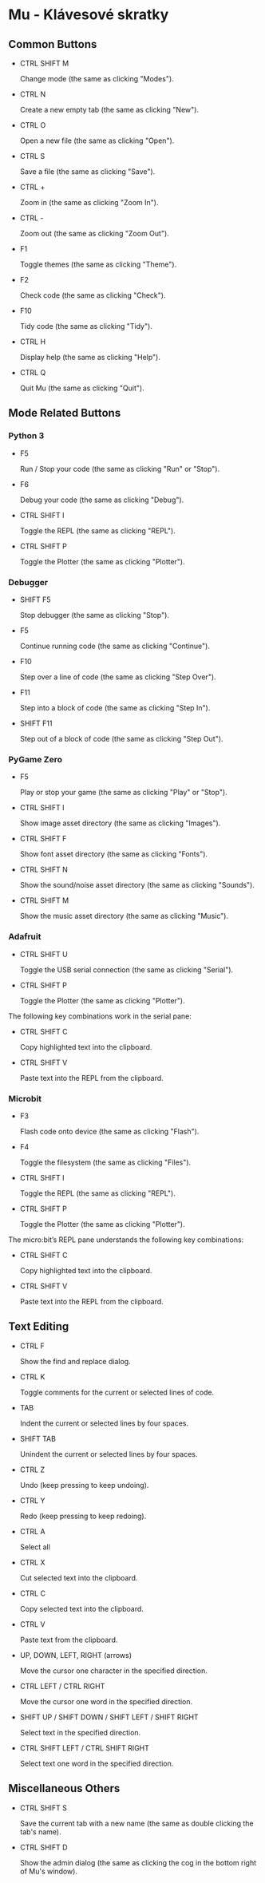 # Mu - Klávesové skratky

## Common Buttons

- CTRL SHIFT M

  Change mode (the same as clicking "Modes").

- CTRL N

  Create a new empty tab (the same as clicking "New").

- CTRL O

  Open a new file (the same as clicking "Open").

- CTRL S

  Save a file (the same as clicking "Save").

- CTRL +

  Zoom in (the same as clicking "Zoom In").

- CTRL -

  Zoom out (the same as clicking "Zoom Out").

- F1

  Toggle themes (the same as clicking "Theme").

- F2

  Check code (the same as clicking "Check").

- F10

  Tidy code (the same as clicking "Tidy").

- CTRL H

  Display help (the same as clicking "Help").

- CTRL Q

  Quit Mu (the same as clicking "Quit").

## Mode Related Buttons

### Python 3

- F5

  Run / Stop your code (the same as clicking "Run" or "Stop").

- F6

  Debug your code (the same as clicking "Debug").

- CTRL SHIFT I

  Toggle the REPL (the same as clicking "REPL").

- CTRL SHIFT P

  Toggle the Plotter (the same as clicking "Plotter").

### Debugger

- SHIFT F5

  Stop debugger (the same as clicking "Stop").

- F5

  Continue running code (the same as clicking "Continue").

- F10

  Step over a line of code (the same as clicking "Step Over").

- F11

  Step into a block of code (the same as clicking "Step In").

- SHIFT F11

  Step out of a block of code (the same as clicking "Step Out").

### PyGame Zero

- F5

  Play or stop your game (the same as clicking "Play" or "Stop").

- CTRL SHIFT I

  Show image asset directory (the same as clicking "Images").

- CTRL SHIFT F

  Show font asset directory (the same as clicking "Fonts").

- CTRL SHIFT N

  Show the sound/noise asset directory (the same as clicking "Sounds").

- CTRL SHIFT M

  Show the music asset directory (the same as clicking "Music").

### Adafruit

- CTRL SHIFT U

  Toggle the USB serial connection (the same as clicking "Serial").

- CTRL SHIFT P

  Toggle the Plotter (the same as clicking "Plotter").

The following key combinations work in the serial pane:

- CTRL SHIFT C

  Copy highlighted text into the clipboard.

- CTRL SHIFT V

  Paste text into the REPL from the clipboard.

### Microbit

- F3

  Flash code onto device (the same as clicking "Flash").

- F4

  Toggle the filesystem (the same as clicking "Files").

- CTRL SHIFT I

  Toggle the REPL (the same as clicking "REPL").

- CTRL SHIFT P

  Toggle the Plotter (the same as clicking "Plotter").

The micro:bit’s REPL pane understands the following key combinations:

- CTRL SHIFT C

  Copy highlighted text into the clipboard.

- CTRL SHIFT V

  Paste text into the REPL from the clipboard.

## Text Editing

- CTRL F

  Show the find and replace dialog.

- CTRL K

  Toggle comments for the current or selected lines of code.

- TAB

  Indent the current or selected lines by four spaces.

- SHIFT TAB

  Unindent the current or selected lines by four spaces.

- CTRL Z

  Undo (keep pressing to keep undoing).

- CTRL Y

  Redo (keep pressing to keep redoing).

- CTRL A

  Select all

- CTRL X

  Cut selected text into the clipboard.

- CTRL C

  Copy selected text into the clipboard.

- CTRL V

  Paste text from the clipboard.

- UP, DOWN, LEFT, RIGHT (arrows)

  Move the cursor one character in the specified direction.

- CTRL LEFT / CTRL RIGHT

  Move the cursor one word in the specified direction.

- SHIFT UP / SHIFT DOWN / SHIFT LEFT / SHIFT RIGHT

  Select text in the specified direction.

- CTRL SHIFT LEFT / CTRL SHIFT RIGHT

  Select text one word in the specified direction.

## Miscellaneous Others

- CTRL SHIFT S

  Save the current tab with a new name (the same as double clicking the tab's name).

- CTRL SHIFT D

  Show the admin dialog (the same as clicking the cog in the bottom right of Mu's window).